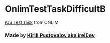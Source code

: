 # OnlimTestTaskDifficultB
[iOS Test Task](https://docs.google.com/document/d/12K2TV9Ye90eH65dT-m5gIJ1TzFYCuDQNT_RPNotKOWs/) from ONLIM

### Made by [Kirill Pustovalov aka irelDev](https://github.com/IrelDev)
